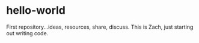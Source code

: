 # hello-world
First repository...ideas, resources, share, discuss. 
This is Zach, just starting out writing code. 
